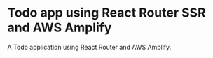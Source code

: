 # Todo app using React Router SSR and AWS Amplify

A Todo application using React Router and AWS Amplify.
